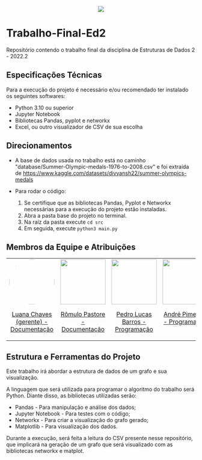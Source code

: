 <p align="center">
  <img src="https://user-images.githubusercontent.com/72577690/204153758-1709f6b2-0952-430a-9990-ba85ee6e1afe.gif" />
</p>

# Trabalho-Final-Ed2

Repositório contendo o trabalho final da disciplina de Estruturas de Dados 2 - 2022.2

## Especificações Técnicas

Para a execução do projeto é necessário e/ou recomendado ter instalado os seguintes softwares:

- Python 3.10 ou superior
- Jupyter Notebook
- Bibliotecas Pandas, pyplot e networkx
- Excel, ou outro visualizador de CSV de sua escolha

## Direcionamentos

- A base de dados usada no trabalho está no caminho "database/Summer-Olympic-medals-1976-to-2008.csv" e foi extraída de https://www.kaggle.com/datasets/divyansh22/summer-olympics-medals

- Para rodar o código:
  1. Se certifique que as bibliotecas Pandas, Pyplot e Networkx necessárias para a execução do projeto estão instaladas.
  2. Abra a pasta base do projeto no terminal.
  3. Na raíz da pasta execute `cd src`
  4. Em seguida, execute `python3 main.py`

## Membros da Equipe e Atribuições

<table border="0">
  <tr>
    <td valign="top">
      <div display="flex" align="center">
        <img style="width: 120px; border-radius: 50%" src="https://avatars.githubusercontent.com/u/72577690?v=4">
        <p><a href="https://github.com/luawah">Luana Chaves (gerente) - Documentação</a></p>
      </div>
    </td>
    <td valign="top">
      <div display="flex" align="center">
        <img width="120px" src="https://avatars.githubusercontent.com/u/88741244?s=400&u=30e2e99d44582141a92584ce9c8e7501e70c4059&v=4">
        <p><a href="https://github.com/Romumoon">Rômulo Pastore - Documentação</a></p>
      </div>
    </td>
    <td valign="top">
      <div display="flex" align="center">
        <img width="120px" src="https://avatars.githubusercontent.com/u/60949512?v=4">
        <p><a href="https://github.com/pedrolucaspalma">Pedro Lucas Barros - Programação</a></p>
      </div>
    </td>
    <td valign="top">
      <div display="flex" align="center">
        <img width="120px" src="https://avatars.githubusercontent.com/u/94861303?v=4">
        <p><a href="https://github.com/Amdore">André Pimentel - Programação</a></p>
      </div>
    </td>
    <td valign="top">
      <div display="flex" align="center">
        <img width="120px" src="https://avatars.githubusercontent.com/u/62523486?v=4">
        <p><a href="https://github.com/Yuri-Campos">Yuri Campos - Visualização Gráfica</a></p>
      </div>
    </td>
  </tr>
</table>

## Estrutura e Ferramentas do Projeto

Este trabalho irá abordar a estrutura de dados de um grafo e sua visualização.

A linguagem que será utilizada para programar o algoritmo do trabalho será Python. Diante disso, as bibliotecas utilizadas serão:

- Pandas - Para manipulação e análise dos dados;
- Jupyter Notebook - Para testes com o código;
- Networkx - Para criar a visualização do grafo gerado;
- Matplotlib - Para visualização dos dados.

Durante a execução, será feita a leitura do CSV presente nesse repositório, que implicará na geração de um grafo que será visualizado com as bibliotecas networkx e matplot.
